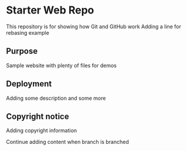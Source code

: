 # Starter Web Repo

This repository is for showing how Git and GitHub work
Adding a line for rebasing example
## Purpose

Sample website with plenty of files for demos

## Deployment

Adding some description
and some more

## Copyright notice

Adding copyright information

Continue adding content when branch is branched 